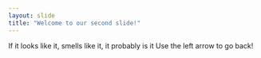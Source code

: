 ```yaml
---
layout: slide
title: "Welcome to our second slide!"
---
```

If it looks like it, smells like it, it probably is it
Use the left arrow to go back!
